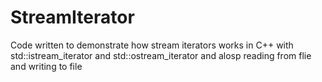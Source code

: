 # StreamIterator
Code written to demonstrate how stream iterators works in C++ with std::istream_iterator and std::ostream_iterator and alosp reading from flie and writing to file
